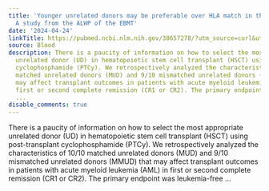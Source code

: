 ```yaml
---
title: 'Younger unrelated donors may be preferable over HLA match in the PTCy era:
  A study from the ALWP of the EBMT'
date: '2024-04-24'
linkTitle: https://pubmed.ncbi.nlm.nih.gov/38657278/?utm_source=curl&utm_medium=rss&utm_campaign=journals&utm_content=7603509&fc=None&ff=20240425181115&v=2.18.0.post9+e462414
source: Blood
description: There is a paucity of information on how to select the most appropriate
  unrelated donor (UD) in hematopoietic stem cell transplant (HSCT) using post-transplant
  cyclophosphamide (PTCy). We retrospectively analyzed the characteristics of 10/10
  matched unrelated donors (MUD) and 9/10 mismatched unrelated donors (MMUD) that
  may affect transplant outcomes in patients with acute myeloid leukemia (AML) in
  first or second complete remission (CR1 or CR2). The primary endpoint was leukemia-free
  ...
disable_comments: true
---
```

There is a paucity of information on how to select the most appropriate unrelated donor (UD) in hematopoietic stem cell transplant (HSCT) using post-transplant cyclophosphamide (PTCy). We retrospectively analyzed the characteristics of 10/10 matched unrelated donors (MUD) and 9/10 mismatched unrelated donors (MMUD) that may affect transplant outcomes in patients with acute myeloid leukemia (AML) in first or second complete remission (CR1 or CR2). The primary endpoint was leukemia-free ...